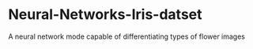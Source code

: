 # Neural-Networks-Iris-datset
A neural network mode capable of differentiating types of flower images
